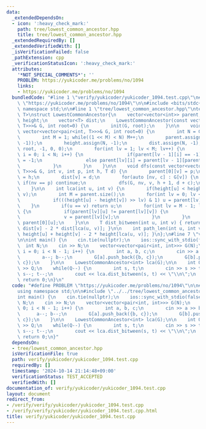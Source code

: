 ```yaml
---
data:
  _extendedDependsOn:
  - icon: ':heavy_check_mark:'
    path: tree/lowest_common_ancestor.hpp
    title: tree/lowest_common_ancestor.hpp
  _extendedRequiredBy: []
  _extendedVerifiedWith: []
  _isVerificationFailed: false
  _pathExtension: cpp
  _verificationStatusIcon: ':heavy_check_mark:'
  attributes:
    '*NOT_SPECIAL_COMMENTS*': ''
    PROBLEM: https://yukicoder.me/problems/no/1094
    links:
    - https://yukicoder.me/problems/no/1094
  bundledCode: "#line 1 \"verify/yukicoder/yukicoder_1094.test.cpp\"\n#define PROBLEM\
    \ \"https://yukicoder.me/problems/no/1094\"\n\n#include <bits/stdc++.h>\nusing\
    \ namespace std;\n\n#line 1 \"tree/lowest_common_ancestor.hpp\"\ntemplate<class\
    \ T>\nstruct LowestCommonAncestor{\n    vector<vector<int>> parent;\n    vector<int>\
    \ height;\n    vector<T> dist;\n    LowestCommonAncestor(const vector<vector<pair<int,\
    \ T>>>& G, int root=0) {\n        init(G, root);\n    }\n\n    void init(const\
    \ vector<vector<pair<int, T>>>& G, int root=0) {\n        int N = G.size();\n\
    \        int M = 1; while((1 << M) < N) M++;\n        parent.assign(M, vector<int>(N,\
    \ -1));\n        height.assign(N, -1);\n        dist.assign(N, -1);\n        dfs(G,\
    \ root, -1, 0, 0);\n        for(int lv = 1; lv < M; lv++) {\n            for(int\
    \ i = 0; i < N; i++) {\n                if(parent[lv - 1][i] == -1) parent[lv][i]\
    \ = -1;\n                else parent[lv][i] = parent[lv - 1][parent[lv - 1][i]];\n\
    \            }\n        }\n    }\n\n    void dfs(const vector<vector<pair<int,\
    \ T>>>& G, int v, int p, int h, T d) {\n        parent[0][v] = p;\n        height[v]\
    \ = h;\n        dist[v] = d;\n        for(auto [nv, c] : G[v]) {\n           \
    \ if(nv == p) continue;\n            dfs(G, nv, v, h + 1, d + c);\n        }\n\
    \    }\n\n    int lca(int u, int v) {\n        if(height[u] < height[v]) swap(u,\
    \ v);\n        int M = parent.size();\n        for(int lv = 0; lv < M; lv++) {\n\
    \            if(((height[u] - height[v]) >> lv) & 1) u = parent[lv][u];\n    \
    \    }\n        if(u == v) return u;\n        for(int lv = M - 1; lv >= 0; lv--)\
    \ {\n            if(parent[lv][u] != parent[lv][v]) {\n                u = parent[lv][u];\n\
    \                v = parent[lv][v];\n            }\n        }\n        return\
    \ parent[0][u];\n    }\n\n    T dist_bitween(int u, int v) { return dist[u] +\
    \ dist[v] - 2 * dist[lca(u, v)]; }\n\n    int path_len(int u, int v) { return\
    \ height[u] + height[v] - 2 * height[lca(u, v)]; }\n};\n#line 7 \"verify/yukicoder/yukicoder_1094.test.cpp\"\
    \n\nint main() {\n    cin.tie(nullptr);\n    ios::sync_with_stdio(false);\n  \
    \  int N;\n    cin >> N;\n    vector<vector<pair<int, int>>> G(N);\n    for(int\
    \ i = 0; i < N - 1; i++) {\n        int a, b, c;\n        cin >> a >> b >> c;\n\
    \        a--; b--;\n        G[a].push_back({b, c});\n        G[b].push_back({a,\
    \ c});\n    }\n\n    LowestCommonAncestor<int> lca(G);\n\n    int Q;\n    cin\
    \ >> Q;\n    while(Q--) {\n        int s, t;\n        cin >> s >> t;\n       \
    \ s--; t--;\n        cout << lca.dist_bitween(s, t) << \"\\n\";\n    }\n\n   \
    \ return 0;\n}\n"
  code: "#define PROBLEM \"https://yukicoder.me/problems/no/1094\"\n\n#include <bits/stdc++.h>\n\
    using namespace std;\n\n#include \"../../tree/lowest_common_ancestor.hpp\"\n\n\
    int main() {\n    cin.tie(nullptr);\n    ios::sync_with_stdio(false);\n    int\
    \ N;\n    cin >> N;\n    vector<vector<pair<int, int>>> G(N);\n    for(int i =\
    \ 0; i < N - 1; i++) {\n        int a, b, c;\n        cin >> a >> b >> c;\n  \
    \      a--; b--;\n        G[a].push_back({b, c});\n        G[b].push_back({a,\
    \ c});\n    }\n\n    LowestCommonAncestor<int> lca(G);\n\n    int Q;\n    cin\
    \ >> Q;\n    while(Q--) {\n        int s, t;\n        cin >> s >> t;\n       \
    \ s--; t--;\n        cout << lca.dist_bitween(s, t) << \"\\n\";\n    }\n\n   \
    \ return 0;\n}"
  dependsOn:
  - tree/lowest_common_ancestor.hpp
  isVerificationFile: true
  path: verify/yukicoder/yukicoder_1094.test.cpp
  requiredBy: []
  timestamp: '2024-10-14 21:14:48+09:00'
  verificationStatus: TEST_ACCEPTED
  verifiedWith: []
documentation_of: verify/yukicoder/yukicoder_1094.test.cpp
layout: document
redirect_from:
- /verify/verify/yukicoder/yukicoder_1094.test.cpp
- /verify/verify/yukicoder/yukicoder_1094.test.cpp.html
title: verify/yukicoder/yukicoder_1094.test.cpp
---
```

